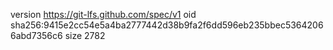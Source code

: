 version https://git-lfs.github.com/spec/v1
oid sha256:9415e2cc54e5a4ba2777442d38b9fa2f6dd596eb235bbec53642066abd7356c6
size 2782
